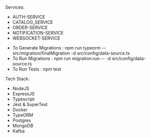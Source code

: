 Services:

- AUTH-SERVICE
- CATALOG_SERVICE
- ORDER-SERVICE
- NOTIFICATION-SERVICE
- WEBSOCKET-SERVICE

* To Generate Migrations : npm run typeorm -- src/migration/finalMigration -d src/config/data-source.ts
* To Run Migrations : npm run migration:run -- -d src/config/data-source.ts
* To Run Tests : npm test


Tech Stack:

- NodeJS
- ExpressJS
- Typescript
- Jest & SuperTest
- Docker
- TypeORM
- Postgres
- MongoDB
- Kafka


